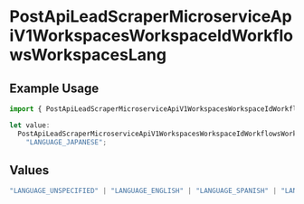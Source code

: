# PostApiLeadScraperMicroserviceApiV1WorkspacesWorkspaceIdWorkflowsWorkspacesLang

## Example Usage

```typescript
import { PostApiLeadScraperMicroserviceApiV1WorkspacesWorkspaceIdWorkflowsWorkspacesLang } from "oppulence-backend-sdk/models/operations";

let value:
  PostApiLeadScraperMicroserviceApiV1WorkspacesWorkspaceIdWorkflowsWorkspacesLang =
    "LANGUAGE_JAPANESE";
```

## Values

```typescript
"LANGUAGE_UNSPECIFIED" | "LANGUAGE_ENGLISH" | "LANGUAGE_SPANISH" | "LANGUAGE_FRENCH" | "LANGUAGE_GERMAN" | "LANGUAGE_ITALIAN" | "LANGUAGE_PORTUGUESE" | "LANGUAGE_DUTCH" | "LANGUAGE_RUSSIAN" | "LANGUAGE_CHINESE" | "LANGUAGE_JAPANESE" | "LANGUAGE_KOREAN" | "LANGUAGE_ARABIC" | "LANGUAGE_HINDI" | "LANGUAGE_GREEK" | "LANGUAGE_TURKISH"
```